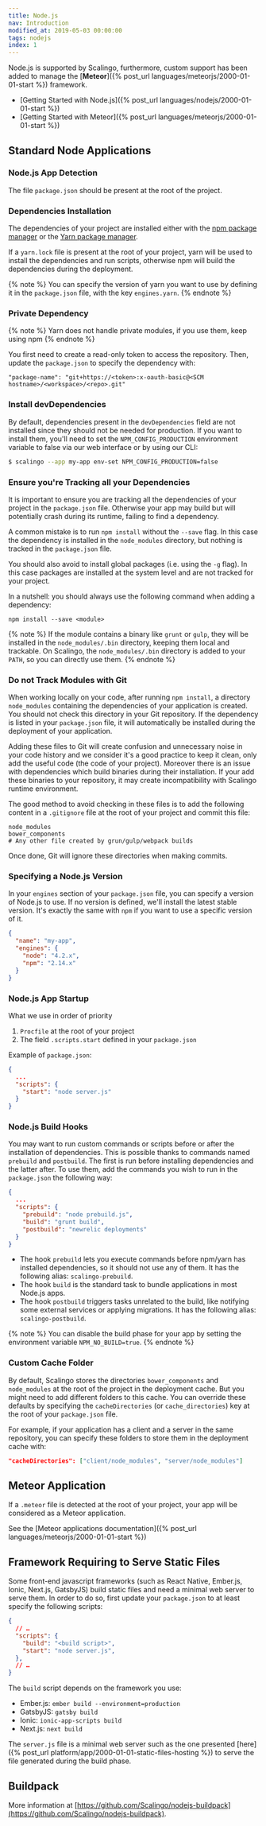 ```yaml
---
title: Node.js
nav: Introduction
modified_at: 2019-05-03 00:00:00
tags: nodejs
index: 1
---
```


Node.js is supported by Scalingo, furthermore, custom support has been added to
manage the [__Meteor__]({% post_url
languages/meteorjs/2000-01-01-start %}) framework.

* [Getting Started with Node.js]({% post_url languages/nodejs/2000-01-01-start %})
* [Getting Started with Meteor]({% post_url languages/meteorjs/2000-01-01-start %})

## Standard Node Applications

### Node.js App Detection

The file `package.json` should be present at the root of the project.

### Dependencies Installation

The dependencies of your project are installed either with the [npm package
manager](https://www.npmjs.com/) or the [Yarn package
manager](https://yarnpkg.com/).

If a `yarn.lock` file is present at the root of your project, yarn will be used
to install the dependencies and run scripts, otherwise npm will build the
dependencies during the deployment.

{% note %}
  You can specify the version of yarn you want to use by defining it in the
  `package.json` file, with the key `engines.yarn`.
{% endnote %}

### Private Dependency

{% note %}
  Yarn does not handle private modules, if you use them, keep using npm
{% endnote %}

You first need to create a read-only token to access the repository. Then,
update the `package.json` to specify the dependency with:

```
"package-name": "git+https://<token>:x-oauth-basic@<SCM hostname>/<workspace>/<repo>.git"
```

### Install devDependencies

By default, dependencies present in the `devDependencies` field are not
installed since they should not be needed for production. If you want to
install them, you'll need to set the `NPM_CONFIG_PRODUCTION` environment
variable to false via our web interface or by using our CLI:

```bash
$ scalingo --app my-app env-set NPM_CONFIG_PRODUCTION=false
```

### Ensure you're Tracking all your Dependencies

It is important to ensure you are tracking all the dependencies of your project
in the `package.json` file. Otherwise your app may build but will potentially
crash during its runtime, failing to find a dependency.

A common mistake is to run `npm install` without the `--save` flag. In this
case the dependency is installed in the `node_modules` directory, but nothing
is tracked in the `package.json` file.

You should also avoid to install global packages (i.e. using the `-g` flag). In
this case packages are installed at the system level and are not tracked for
your project.

In a nutshell: you should always use the following command when adding a
dependency:

```
npm install --save <module>
```

{% note %}
  If the module contains a binary like `grunt` or `gulp`, they will be
  installed in the `node_modules/.bin` directory, keeping them local and
  trackable. On Scalingo, the `node_modules/.bin` directory is added to your
  `PATH`, so you can directly use them.
{% endnote %}

### Do not Track Modules with Git

When working locally on your code, after running `npm install`, a directory
`node_modules` containing the dependencies of your application is created. You
should not check this directory in your Git repository. If the dependency is
listed in your `package.json` file, it will automatically be installed during
the deployment of your application.

Adding these files to Git will create confusion and unnecessary noise in your
code history and we consider it's a good practice to keep it clean, only add
the useful code (the code of your project). Moreover there is an issue with
dependencies which build binaries during their installation. If your add these
binaries to your repository, it may create incompatibility with Scalingo
runtime environment.

The good method to avoid checking in these files is to add the following
content in a `.gitignore` file at the root of your project and commit this
file:

```text
node_modules
bower_components
# Any other file created by grun/gulp/webpack builds
```

Once done, Git will ignore these directories when making commits.

### Specifying a Node.js Version

In your `engines` section of your `package.json` file, you can specify a
version of Node.js to use. If no version is defined, we'll install the latest
stable version. It's exactly the same with `npm` if you want to use a specific
version of it.

```json
{
  "name": "my-app",
  "engines": {
    "node": "4.2.x",
    "npm": "2.14.x"
  }
}
```

### Node.js App Startup

What we use in order of priority

1. `Procfile` at the root of your project
2. The field `.scripts.start` defined in your `package.json`

Example of `package.json`:

```json
{
  ...
  "scripts": {
    "start": "node server.js"
  }
}
```

### Node.js Build Hooks

You may want to run custom commands or scripts before or after the installation
of dependencies. This is possible thanks to commands named `prebuild` and
`postbuild`. The first is run before installing dependencies and the latter after.
To use them, add the commands you wish to run in the `package.json` the
following way:

```json
{
  ...
  "scripts": {
    "prebuild": "node prebuild.js",
    "build": "grunt build",
    "postbuild": "newrelic deployments"
  }
}
```

* The hook `prebuild` lets you execute commands before npm/yarn has installed
  dependencies, so it should not use any of them. It has the following alias:
  `scalingo-prebuild`.
* The hook `build` is the standard task to bundle applications in most Node.js
  apps.
* The hook `postbuild` triggers tasks unrelated to the build, like notifying
  some external services or applying migrations. It has the following alias:
  `scalingo-postbuild`.

{% note %}
You can disable the build phase for your app by setting the environment
variable `NPM_NO_BUILD=true`.
{% endnote %}

### Custom Cache Folder

By default, Scalingo stores the directories `bower_components` and `node_modules` at the root of the
project in the deployment
cache. But you might need to add different folders to this cache. You can override these defaults by
specifying the `cacheDirectories` (or `cache_directories`) key at the root of your `package.json`
file.

For example, if your application has a client and a server in the same repository, you can specify
these folders to store them in the deployment cache with:

```json
"cacheDirectories": ["client/node_modules", "server/node_modules"]
```

## Meteor Application

If a `.meteor` file is detected at the root of your project, your app will
be considered as a Meteor application.

See the [Meteor applications documentation]({% post_url
languages/meteorjs/2000-01-01-start %})

## Framework Requiring to Serve Static Files

Some front-end javascript frameworks (such as React Native, Ember.js, Ionic,
Next.js, GatsbyJS) build static files and need a minimal web server to serve
them. In order to do so, first update your `package.json` to at least
specify the following scripts:

```json
{
  // …
  "scripts": {
    "build": "<build script>",
    "start": "node server.js",
  },
  // …
}
```

The `build` script depends on the framework you use:

- Ember.js: `ember build --environment=production`
- GatsbyJS: `gatsby build`
- Ionic: `ionic-app-scripts build`
- Next.js: `next build`

The `server.js` file is a minimal web server such as the one presented [here]({%
post_url platform/app/2000-01-01-static-files-hosting %}) to serve the file
generated during the build phase.

## Buildpack

More information at
[https://github.com/Scalingo/nodejs-buildpack](https://github.com/Scalingo/nodejs-buildpack).
